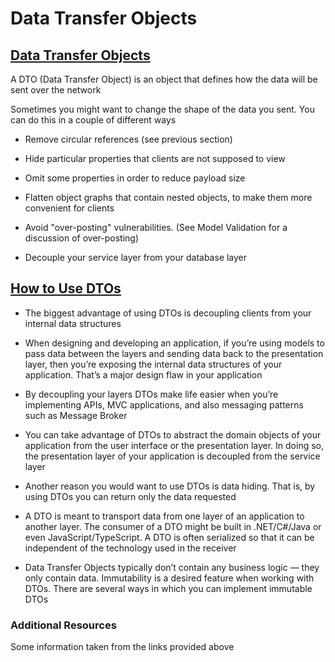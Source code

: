 # Data Transfer Objects

## [Data Transfer Objects](https://docs.microsoft.com/en-us/aspnet/web-api/overview/data/using-web-api-with-entity-framework/part-5)

A DTO (Data Transfer Object) is an object that defines how the data will be sent over the network

Sometimes you might want to change the shape of the data you sent. You can do this in a couple of different ways

* Remove circular references (see previous section)

* Hide particular properties that clients are not supposed to view

* Omit some properties in order to reduce payload size

* Flatten object graphs that contain nested objects, to make them more convenient for clients

* Avoid "over-posting" vulnerabilities. (See Model Validation for a discussion of over-posting)

* Decouple your service layer from your database layer

## [How to Use DTOs](https://www.infoworld.com/article/3562271/how-to-use-data-transfer-objects-in-aspnet-core-31.html)

* The biggest advantage of using DTOs is decoupling clients from your internal data structures

* When designing and developing an application, if you’re using models to pass data between the layers and sending data back to the presentation layer, then you’re exposing the internal data structures of your application. That’s a major design flaw in your application

* By decoupling your layers DTOs make life easier when you’re implementing APIs, MVC applications, and also messaging patterns such as Message Broker

* You can take advantage of DTOs to abstract the domain objects of your application from the user interface or the presentation layer. In doing so, the presentation layer of your application is decoupled from the service layer

* Another reason you would want to use DTOs is data hiding. That is, by using DTOs you can return only the data requested

* A DTO is meant to transport data from one layer of an application to another layer. The consumer of a DTO might be built in .NET/C#/Java or even JavaScript/TypeScript. A DTO is often serialized so that it can be independent of the technology used in the receiver

* Data Transfer Objects typically don’t contain any business logic — they only contain data. Immutability is a desired feature when working with DTOs. There are several ways in which you can implement immutable DTOs

### Additional Resources

Some information taken from the links provided above
